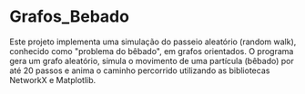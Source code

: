 # Grafos_Bebado
Este projeto implementa uma simulação do passeio aleatório (random walk), conhecido como "problema do bêbado", em grafos orientados. O programa gera um grafo aleatório, simula o movimento de uma partícula (bêbado) por até 20 passos e anima o caminho percorrido utilizando as bibliotecas NetworkX e Matplotlib.
